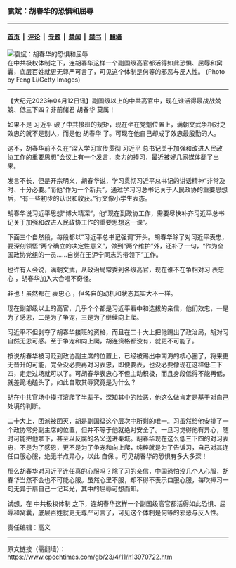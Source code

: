 ### 袁斌：胡春华的恐惧和屈辱

---

#### [首页](../../../..?n13970722) &nbsp;|&nbsp; [评论](../../../../../epoch-comment?n13970722) &nbsp;|&nbsp; [专题](../../../../../epoch-special?n13970722) &nbsp;|&nbsp; [禁闻](../../../../../epoch-news?n13970722) &nbsp;|&nbsp; [禁书](../../../../../books?n13970722) &nbsp;|&nbsp; [翻墙](https://github.com/gfw-breaker/nogfw/blob/master/README.md?n13970722)


<div><img alt="袁斌：胡春华的恐惧和屈辱" class="attachment-djy_600_400 size-djy_600_400 wp-post-image" src="https://i.epochtimes.com/assets/uploads/2022/11/id13858473-GettyImages-476838979-.jpeg"/>
<div class="caption">
 在中共极权体制之下，连胡春华这样一个副国级高官都活得如此恐惧、屈辱和窝囊，底层百姓就更无尊严可言了，可见这个体制是何等的邪恶与反人性。 (Photo by Feng Li/Getty Images)
</div></div><hr/><div class="post_content" id="artbody" itemprop="articleBody">
 <!-- article content begin -->
 <p>
  【大纪元2023年04月12日讯】副国级以上的中共高官中，现在谁活得最战战兢兢、低三下四？非前储君
  <ok href="https://www.epochtimes.com/gb/tag/%E8%83%A1%E6%98%A5%E5%8D%8E.html">
   胡春华
  </ok>
  莫属！
 </p>
 <p>
  如果不是
  <ok href="https://www.epochtimes.com/gb/tag/%E4%B9%A0%E8%BF%91%E5%B9%B3.html">
   习近平
  </ok>
  破了中共接班的规矩，现在坐在党魁位置上，满朝文武争相对之效忠的就不是别人，而是他
  <ok href="https://www.epochtimes.com/gb/tag/%E8%83%A1%E6%98%A5%E5%8D%8E.html">
   胡春华
  </ok>
  了。可现在他自己却成了效忠最殷勤的人。
 </p>
 <p>
  这不，胡春华前不久在“深入学习宣传贯彻
  <ok href="https://www.epochtimes.com/gb/tag/%E4%B9%A0%E8%BF%91%E5%B9%B3.html">
   习近平
  </ok>
  总书记关于加强和改进人民政协工作的重要思想”会议上有一个发言，卖力的捧习，最近被好几家媒体翻了出来。
 </p>
 <p>
  发言不长，但是开宗明义，胡春华说，学习贯彻习近平总书记的讲话精神“非常及时、十分必要。”而他“作为一个新兵”，通过学习习总书记关于人民政协的重要思想后，“有一些初步的认识和收获。”行文像小学生表态。
 </p>
 <p>
  胡春华说习近平思想“博大精深”，他“现在到政协工作，需要尽快补齐习近平总书记关于加强和改进人民政协工作的重要思想这一课”。
 </p>
 <p>
  下面三个自然段，每段都以“习近平总书记强调”开头。胡春华除了对习近平表忠，要深刻领悟“两个确立的决定性意义”，做到“两个维护”外，还补了一句，“作为全国政协党组的一员……自觉在王沪宁同志的带领下”工作。
 </p>
 <p>
  也许有人会说，满朝文武，从政治局常委到各级高官，现在谁不在争相对习
  <ok href="https://www.epochtimes.com/gb/tag/%E8%A1%A8%E5%BF%A0%E5%BF%83.html">
   表忠心
  </ok>
  ，胡春华加入大合唱不奇怪。
 </p>
 <p>
  非也！虽然都在
  <ok href="https://www.epochtimes.com/gb/tag/%E8%A1%A8%E5%BF%A0%E5%BF%83.html">
   表忠心
  </ok>
  ，但各自的动机和状态其实大不一样。
 </p>
 <p>
  现在副部级以上的高官，几乎个个都是习近平看中和选拔的亲信，他们效忠，一是为了感恩，二是为了争宠，三是为了继续向上爬。
 </p>
 <p>
  习近平不但剥夺了胡春华接班的资格，而且在二十大上把他踢出了政治局，胡对习自然无恩可感。至于争宠和向上爬，胡连资格都没有，就更不可能了。
 </p>
 <p>
  按说胡春华被习贬到政协副主席的位置上，已经被踢出中南海的核心圈了，将来更无晋升的可能，完全没必要再对习表忠，即便要表，也没必要像现在这样低三下四，走走过场就可以了。可胡春华表忠心不但主动积极，而且身段低得不能再低，就差跪地磕头了，如此自取其辱究竟是为什么？
 </p>
 <p>
  胡在中共官场中摸打滚爬了半辈子，深知其中的险恶，他这么做肯定是基于对自己处境的判断。
 </p>
 <p>
  二十大上，团派被团灭，胡是副国级这个层次中所剩的唯一。习虽然给他安排了一个政协常务副主席的位置，但并不等于他就绝对安全了。一旦习觉得他有异心，随时可能把他拿下，甚至以反腐的名义送进秦城。胡春华现在这么低三下四的对习表忠，不是为了感恩，更不是为了争宠和向上爬，纯粹就是为了告诉习，自己对其连任口服心服，绝无半点异心，以此
  <ok href="https://www.epochtimes.com/gb/tag/%E8%87%AA%E4%BF%9D.html">
   自保
  </ok>
  。可见胡春华的恐惧有多大多深！
 </p>
 <p>
  那么胡春华对习近平连任真的心服吗？除了习的亲信，中国恐怕没几个人心服，胡春华当然不会也不可能心服。虽然心里不服，却不得不表示口服心服，每吹捧习一句无异于扇自己一记耳光，其中的屈辱可想而知。
 </p>
 <p>
  试想，在
  <ok href="https://www.epochtimes.com/gb/tag/%E4%B8%AD%E5%85%B1%E6%9E%81%E6%9D%83%E4%BD%93%E5%88%B6.html">
   中共极权体制
  </ok>
  之下，连胡春华这样一个副国级高官都活得如此恐惧、屈辱和窝囊，底层百姓就更无尊严可言了，可见这个体制是何等的邪恶与反人性。
 </p>
 <p>
  责任编辑：高义
 </p>
 <!-- article content end -->
 <div id="below_article_ad">
 </div>
</div>


---

原文链接（需翻墙）：https://www.epochtimes.com/gb/23/4/11/n13970722.htm
